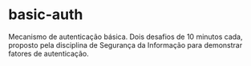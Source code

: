 # basic-auth
Mecanismo de autenticação básica. Dois desafios de 10 minutos cada, proposto pela disciplina de Segurança da Informação para demonstrar fatores de autenticação.
